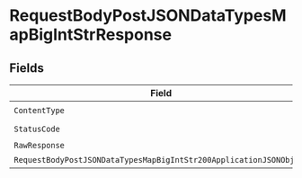 # RequestBodyPostJSONDataTypesMapBigIntStrResponse


## Fields

| Field                                                                                                                                                | Type                                                                                                                                                 | Required                                                                                                                                             | Description                                                                                                                                          |
| ---------------------------------------------------------------------------------------------------------------------------------------------------- | ---------------------------------------------------------------------------------------------------------------------------------------------------- | ---------------------------------------------------------------------------------------------------------------------------------------------------- | ---------------------------------------------------------------------------------------------------------------------------------------------------- |
| `ContentType`                                                                                                                                        | *string*                                                                                                                                             | :heavy_check_mark:                                                                                                                                   | N/A                                                                                                                                                  |
| `StatusCode`                                                                                                                                         | *int*                                                                                                                                                | :heavy_check_mark:                                                                                                                                   | N/A                                                                                                                                                  |
| `RawResponse`                                                                                                                                        | [*http.Response](https://pkg.go.dev/net/http#Response)                                                                                               | :heavy_minus_sign:                                                                                                                                   | N/A                                                                                                                                                  |
| `RequestBodyPostJSONDataTypesMapBigIntStr200ApplicationJSONObject`                                                                                   | [*RequestBodyPostJSONDataTypesMapBigIntStr200ApplicationJSON](../../models/operations/requestbodypostjsondatatypesmapbigintstr200applicationjson.md) | :heavy_minus_sign:                                                                                                                                   | OK                                                                                                                                                   |